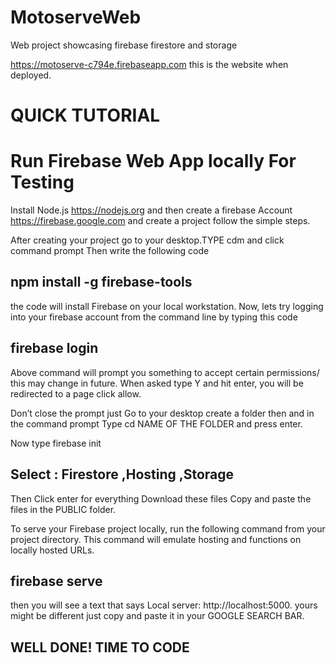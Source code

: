 # MotoserveWeb
Web project showcasing firebase firestore and storage

https://motoserve-c794e.firebaseapp.com this is the website when deployed.

# QUICK TUTORIAL
# Run Firebase Web App locally For Testing

Install Node.js https://nodejs.org and then create a firebase Account https://firebase.google.com and create a project follow the simple steps. 

After creating your project go to your desktop.TYPE cdm and click command prompt Then write the following code

## npm install -g firebase-tools

the code will install Firebase on your local workstation. 
Now, lets try logging into your firebase account from the command line by typing this code

## firebase login

Above command will prompt you something to accept certain permissions/ this may change in future.
When asked type Y and hit enter, you will be redirected to a page click allow.

Don’t close the prompt just Go to your desktop create a folder then and in the command prompt
Type cd NAME OF THE FOLDER and press enter.

Now type firebase init

## Select : Firestore ,Hosting ,Storage

Then Click enter for everything
Download these files Copy and paste the files in the PUBLIC folder.

To serve your Firebase project locally, run the following command from your project directory. This command will emulate hosting and functions on locally hosted URLs.
## firebase serve
then you will see a text that says Local server: http://localhost:5000.
yours might be different just copy and paste it in your GOOGLE SEARCH BAR.
## WELL DONE! TIME TO CODE







